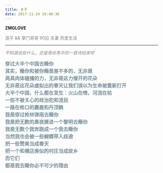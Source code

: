 ```yaml
---
title: 关于
date: 2017-11-24 16:40:36
---
```

**ZMGLOVE**

<font color='gray'>浪子 && 掌门哥哥 90后 夫妻 热爱生活</font> 

---- 
<font color='#888888'>*不知道说些什么，还是用余秀华的一首诗结束吧*</font>

<strong><font color ='#789099' face="微软雅黑" size="3">
穿过大半个中国去睡你<br/>
其实，睡你和被你睡是差不多的，无非是<br/>
两具肉体碰撞的力，无非是这力催开的花朵<br/>
无非是这花朵虚拟出的春天让我们误以为生命被重新打开<br/>
大半个中国，什么都在发生：火山在喷，河流在枯<br/>
一些不被关心的政治犯和流民<br/>
一路在枪口的麋鹿和丹顶鹤<br/>
我是穿过枪林弹雨去睡你<br/>
我是把无数的黑夜摁进一个黎明去睡你<br/>
我是无数个我奔跑成一个我去睡你<br/>
当然我也会被一些蝴蝶带入歧途<br/>
把一些赞美当成春天<br/>
把一个和横店类似的村庄当成故乡<br/>
而它们<br/>
都是我去睡你必不可少的理由<br/>
</strong></font>
